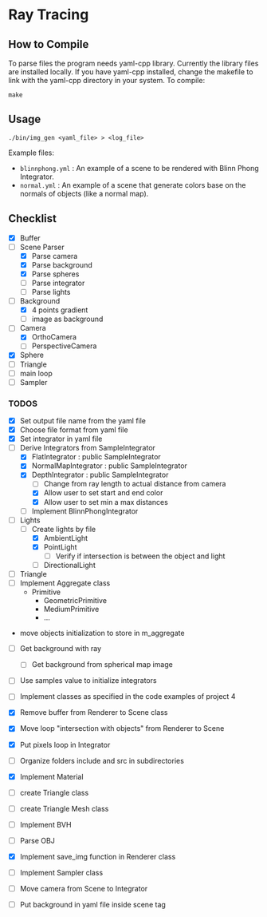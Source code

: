 # Ray Tracing

## How to Compile

To parse files the program needs yaml-cpp library. Currently the 
library files are installed locally. If you have yaml-cpp 
installed, change the makefile to link with the yaml-cpp directory 
in your system. To compile:

```
make
```

## Usage

```
./bin/img_gen <yaml_file> > <log_file>
```

Example files:

- `blinnphong.yml` : An example of a scene to be rendered with 
Blinn Phong Integrator.
- `normal.yml` : An example of a scene that generate colors base
on the normals of objects (like a normal map).

## Checklist

- [x] Buffer
- [ ] Scene Parser 
  - [x] Parse camera
  - [x] Parse background
  - [x] Parse spheres
  - [ ] Parse integrator
  - [ ] Parse lights
- [ ] Background
  - [x] 4 points gradient
  - [ ] image as background
- [ ] Camera
  - [x] OrthoCamera
  - [ ] PerspectiveCamera
- [x] Sphere
- [ ] Triangle
- [ ] main loop
- [ ] Sampler

### TODOS

- [x] Set output file name from the yaml file
- [x] Choose file format from yaml file
- [x] Set integrator in yaml file
- [ ] Derive Integrators from SampleIntegrator
  - [x] FlatIntegrator : public SampleIntegrator
  - [x] NormalMapIntegrator : public SampleIntegrator
  - [x] DepthIntegrator : public SampleIntegrator
    - [ ] Change from ray length to actual distance from camera
    - [x] Allow user to set start and end color
    - [x] Allow user to set min a max distances
  - [ ] Implement BlinnPhongIntegrator
- [ ] Lights
  - [ ] Create lights by file
    - [x] AmbientLight
    - [x] PointLight
      - [ ] Verify if intersection is between the object and light
    - [ ] DirectionalLight
- [ ] Triangle
- [ ] Implement Aggregate class
  - Primitive
    - GeometricPrimitive
    - MediumPrimitive
    - ...
- move objects initialization to store in m_aggregate
- [ ] Get background with ray
  - [ ] Get background from spherical map image
- [ ] Use samples value to initialize integrators
- [ ] Implement classes as specified in the code examples of 
project 4
- [x] Remove buffer from Renderer to Scene class
- [x] Move loop "intersection with objects" from Renderer to Scene
- [x] Put pixels loop in  Integrator
- [ ] Organize folders include and src in subdirectories
- [x] Implement Material
- [ ] create Triangle class
- [ ] create Triangle Mesh class
- [ ] Implement BVH
- [ ] Parse OBJ
- [x] Implement save_img function in Renderer class
- [ ] Implement Sampler class
- [ ] Move camera from Scene to Integrator
- [ ] Put background in yaml file inside scene tag


